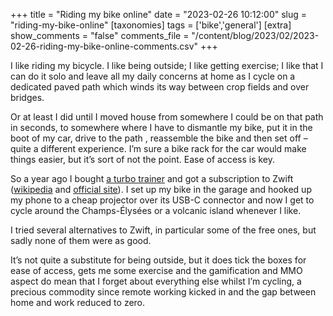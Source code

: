 +++
title = "Riding my bike online"
date = "2023-02-26 10:12:00"
slug = "riding-my-bike-online"
[taxonomies]
tags = ['bike','general']
[extra]
show_comments = "false"
comments_file = "/content/blog/2023/02/2023-02-26-riding-my-bike-online-comments.csv"
+++

I like riding my bicycle. I like being outside; I like getting exercise; I like that I can do it solo and leave all my daily concerns at home as I cycle on a dedicated paved path which winds its way between crop fields and over bridges.

Or at least I did until I moved house from somewhere I could be on that path in seconds, to somewhere where I have to dismantle my bike, put it in the boot of my car, drive to the path , reassemble the bike and then set off – quite a different experience. I’m sure a bike rack for the car would make things easier, but it’s sort of not the point. Ease of access is key.

So a year ago I bought [a turbo trainer](https://uk.wahoofitness.com/devices/indoor-cycling/bike-trainers/kickr-snap-buy) and got a subscription to Zwift ([wikipedia](https://en.m.wikipedia.org/wiki/Zwift) and [official site](https://uk.zwift.com/)). I set up my bike in the garage and hooked up my phone to a cheap projector over its USB-C connector and now I get to cycle around the Champs-Élysées or a volcanic island whenever I like.

I tried several alternatives to Zwift, in particular some of the free ones, but sadly none of them were as good.

It’s not quite a substitute for being outside, but it does tick the boxes for ease of access, gets me some exercise and the gamification and MMO aspect do mean that I forget about everything else whilst I’m cycling, a precious commodity since remote working kicked in and the gap between home and work reduced to zero.
